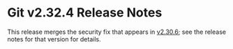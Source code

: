 Git v2.32.4 Release Notes
=========================

This release merges the security fix that appears in [v2.30.6](2.30.6.md); see
the release notes for that version for details.
